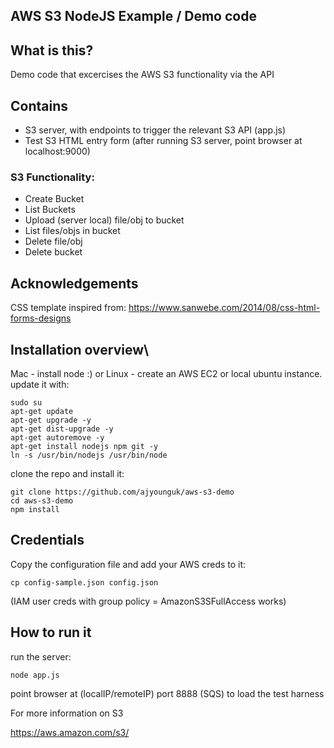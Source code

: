 ## AWS S3 NodeJS Example / Demo code

## What is this?
Demo code that excercises the AWS S3 functionality via the API

## Contains
- S3 server, with endpoints to trigger the relevant S3 API (app.js)
- Test S3 HTML entry form (after running S3 server, point browser at localhost:9000)


### S3 Functionality:
- Create Bucket
- List Buckets
- Upload (server local) file/obj to bucket
- List files/objs in bucket
- Delete file/obj
- Delete bucket

## Acknowledgements
CSS template inspired from: https://www.sanwebe.com/2014/08/css-html-forms-designs


## Installation overview\
Mac - install node :)
or
Linux - create an AWS EC2 or local ubuntu instance.
update it with:
```
sudo su
apt-get update
apt-get upgrade -y
apt-get dist-upgrade -y
apt-get autoremove -y
apt-get install nodejs npm git -y
ln -s /usr/bin/nodejs /usr/bin/node
```



clone the repo and install it:

```
git clone https://github.com/ajyounguk/aws-s3-demo
cd aws-s3-demo
npm install
```


## Credentials
Copy the configuration file and add your AWS creds to it:
```
cp config-sample.json config.json
```

(IAM user creds with group policy = AmazonS3SFullAccess works)


## How to run it
run the server:

```
node app.js
```

point browser at (localIP/remoteIP) port 8888 (SQS) to load the test harness

For more information on S3

https://aws.amazon.com/s3/

